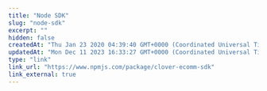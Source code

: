 ```yaml
---
title: "Node SDK"
slug: "node-sdk"
excerpt: ""
hidden: false
createdAt: "Thu Jan 23 2020 04:39:40 GMT+0000 (Coordinated Universal Time)"
updatedAt: "Mon Dec 11 2023 16:33:27 GMT+0000 (Coordinated Universal Time)"
type: "link"
link_url: "https://www.npmjs.com/package/clover-ecomm-sdk"
link_external: true
---
```

